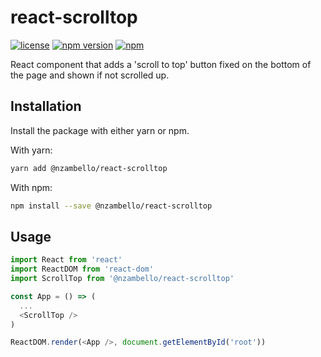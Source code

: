 # react-scrolltop

[![license](https://img.shields.io/github/license/nzambello/react-scrolltop.svg)](https://github.com/nzambello/react-scrolltop/blob/master/LICENSE)
[![npm version](https://badge.fury.io/js/%40nzambello%2Freact-scrolltop.svg)](https://www.npmjs.com/package/@nzambello/react-scrolltop)
[![npm](https://img.shields.io/npm/dt/%40nzambello%2Freact-scrolltop.svg)](https://www.npmjs.com/package/@nzambello/react-scrolltop)

React component that adds a 'scroll to top' button fixed on the bottom of the page and shown if not scrolled up.

## Installation

Install the package with either yarn or npm.

With yarn:

```sh
yarn add @nzambello/react-scrolltop
```

With npm:

```sh
npm install --save @nzambello/react-scrolltop
```

## Usage

```js
import React from 'react'
import ReactDOM from 'react-dom'
import ScrollTop from '@nzambello/react-scrolltop'

const App = () => (
  ...
  <ScrollTop />
)

ReactDOM.render(<App />, document.getElementById('root'))
```
